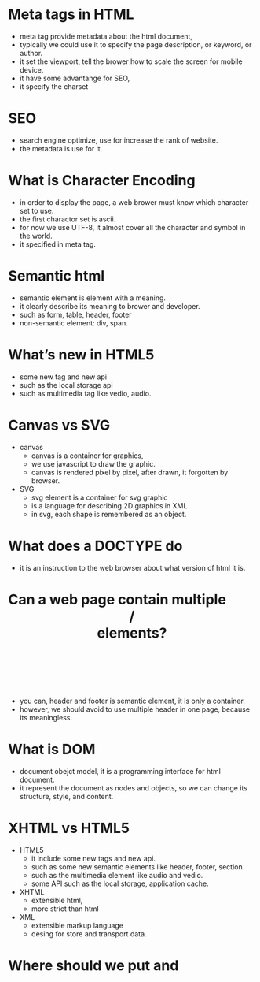 # Meta tags in HTML
* meta tag provide metadata about the html document,
* typically we could use it to specify the page description, or keyword, or author.
* it set the viewport, tell the brower how to scale the screen for mobile device.
* it have some advantange for SEO,
* it specify the charset

# SEO
* search engine optimize, use for increase the rank of website. 
* the metadata is use for it.

# What is Character Encoding
* in order to display the page, a web brower must know which character set to use.
* the first charactor set is ascii.
* for now we use UTF-8, it almost cover all the character and symbol in the world.
* it specified in meta tag.

# Semantic html 
* semantic element is element with a meaning.
* it clearly describe its meaning to brower and developer.
* such as form, table, header, footer
* non-semantic element: div, span.

# What’s new in HTML5
* some new tag and new api
* such as the local storage api
* such as multimedia tag like vedio, audio.

# Canvas vs SVG
* canvas
    - canvas is a container for graphics, 
    - we use javascript to draw the graphic.
    - canvas is rendered pixel by pixel, after drawn, it forgotten by browser.
* SVG 
    - svg element is a container for svg graphic
    - is a language for describing 2D graphics in XML
    - in svg, each shape is remembered as an object.

# What does a DOCTYPE do
* it is an instruction to the web browser about what version of html it is.

# Can a web page contain multiple <header> /<footer> elements?
* you can, header and footer is semantic element, it is only a container.
* however, we should avoid to use multiple header in one page, because its meaningless.

# What is DOM
* document obejct model, it is a programming interface for html document.
* it represent the document as nodes and objects, so we can change its structure, style, and content.

# XHTML vs HTML5
+ HTML5
    - it include some new tags and new api.
    - such as some new semantic elements like header, footer, section
    - such as the multimedia element like audio and vedio.
    - some API such as the local storage, application cache.
+ XHTML
    - extensible html,
    - more strict than html
+ XML
    - extensible markup language
    - desing for store and transport data.

# Where should we put <link> and <script> and why 
* we should put link in head tag, because when we encounter the link tag, the html parser will be fetch data from server, and then use css parser to parse the css file.
if we put link in body, the time cost will be expensive, and the html also will re-rendered.
* script should be put at the bottom of the body. because the script may need to use the node from dom, if we put it in head tag, it will be an error.

# 508 policy / accessibility / aria

# script, defer and async tag.
+ async
    - the script will be fetched in parallel with html parsing, and execute as soon as it available.
    - use when the script is independent of any other script on the page.
+ defer
    - the script will be fetched in parallel with html parsing, and execute after the page parsing.
    - if the script relied on a fully-parsed dom.
+ without async and defer
    - the html parsing will be blocked, the script will fetched and executed immediately.

# What is iframe and how it works
* an iframe is display an web page within another web page, that means you embed another document into the current html element
* however, we could set the x-frame-option property in httpResponse to deny or sameorigin 
* deny means no one can load it in iframe
* sameorigin means only the page have same domain can load it.L

# responsive design
* responsive design is only about html and css, 
* we use media queries to change html structure for different screen size.
* to make our website looks good for all device

# what is target attribute of a.
* target is to specify where to open the link.
* such as _blank, will open a new tab

# windows.location
* windows location use to get the current url, and redirect to a new url.

# windows.navigator
* is an object contain the visitor browser's information
* such as browser version, language.